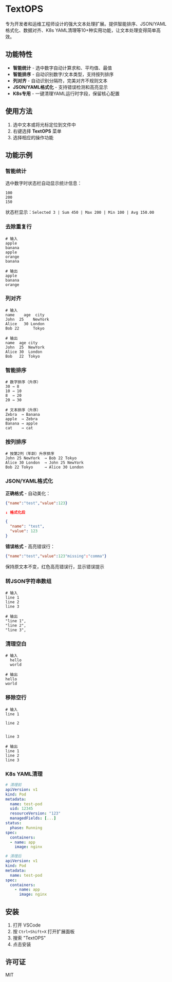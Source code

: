 # TextOPS

专为开发者和运维工程师设计的强大文本处理扩展。提供智能排序、JSON/YAML格式化、数据对齐、K8s YAML清理等10+种实用功能，让文本处理变得简单高效。

## 功能特性

- **智能统计** - 选中数字自动计算求和、平均值、最值
- **智能排序** - 自动识别数字/文本类型，支持按列排序
- **列对齐** - 自动识别分隔符，完美对齐不规则文本
- **JSON/YAML格式化** - 支持错误检测和高亮显示
- **K8s专用** - 一键清理YAML运行时字段，保留核心配置

## 使用方法

1. 选中文本或将光标定位到文件中
2. 右键选择 **TextOPS** 菜单
3. 选择相应的操作功能

## 功能示例

### 智能统计
选中数字时状态栏自动显示统计信息：
```
100
200
150
```
状态栏显示：`Selected 3 | Sum 450 | Max 200 | Min 100 | Avg 150.00`

### 去除重复行
```
# 输入
apple
banana
apple
orange
banana

# 输出
apple
banana
orange
```

### 列对齐
```
# 输入
name    age  city
John  25    NewYork
Alice   30 London
Bob 22      Tokyo

# 输出
name  age city   
John  25  NewYork
Alice 30  London 
Bob   22  Tokyo  
```

### 智能排序
```
# 数字排序（升序）
30 → 8
10 → 10
8  → 20
20 → 30

# 文本排序（升序）
Zebra  → Banana
apple  → Zebra
Banana → apple
cat    → cat
```

### 按列排序
```
# 按第2列（年龄）升序排序
John 25 NewYork  → Bob 22 Tokyo
Alice 30 London  → John 25 NewYork
Bob 22 Tokyo     → Alice 30 London
```

### JSON/YAML格式化
**正确格式** - 自动美化：
```json
{"name":"test","value":123}

↓ 格式化后

{
  "name": "test",
  "value": 123
}
```

**错误格式** - 高亮错误行：
```json
{"name":"test","value":123"missing":"comma"}
```
保持原文本不变，红色高亮错误行，显示错误提示

### 转JSON字符串数组
```
# 输入
line 1
line 2
line 3

# 输出
"line 1",
"line 2",
"line 3",
```

### 清理空白
```
# 输入
  hello  
  world  

# 输出
hello
world
```

### 移除空行
```
# 输入
line 1

line 2


line 3

# 输出
line 1
line 2
line 3
```

### K8s YAML清理
```yaml
# 清理前
apiVersion: v1
kind: Pod
metadata:
  name: test-pod
  uid: 12345
  resourceVersion: "123"
  managedFields: [...]
status:
  phase: Running
spec:
  containers:
  - name: app
    image: nginx

# 清理后
apiVersion: v1
kind: Pod
metadata:
  name: test-pod
spec:
  containers:
    - name: app
      image: nginx
```

## 安装

1. 打开 VSCode
2. 按 `Ctrl+Shift+X` 打开扩展面板
3. 搜索 "TextOPS"
4. 点击安装

## 许可证

MIT